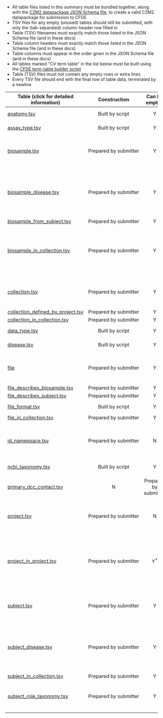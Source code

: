 - All table files listed in this summary must be bundled together, along with the [C2M2 datapackage JSON Schema file](https://osf.io/vzgx9/), to create a valid C2M2 datapackage for submission to CFDE
- TSV files for any empty (unused) tables should still be submitted, with only the (tab-separated) column-header row filled in
- Table (TSV) filenames must exactly match those listed in the JSON Schema file (and in these docs)
- Table column headers must exactly match those listed in the JSON Schema file (and in these docs)
- Table columns must appear in the order given in the JSON Schema file (and in these docs)
- All tables marked "CV term table" in the list below must be built using the [CFDE term-table builder script](https://osf.io/bq6k9/)
- Table (TSV) files must not contain any empty rows or extra lines
- Every TSV file should end with the final row of table data, terminated by a newline

Table (click for detailed information)|Construction|Can be empty?|Notes
-----------|:-----------:|:-------------:|-------------
[anatomy.tsv](./TableInfo:-anatomy.tsv)|Built by script|Y|CV term table
[assay_type.tsv](./TableInfo:-assay_type.tsv)|Built by script|Y|CV term table
[biosample.tsv](./TableInfo:-biosample.tsv)|Prepared&nbsp;by&nbsp;submitter|Y|This table will have as many rows as you have biosamples
[biosample_disease.tsv](./TableInfo:-biosample_disease.tsv)|Prepared by submitter|Y|This table will have one row for each disease associated with each biosample
[biosample_from_subject.tsv](./TableInfo:-biosample_from_subject.tsv)|Prepared by submitter|Y|
[biosample_in_collection.tsv](./TableInfo:-biosample_in_collection.tsv)|Prepared by submitter|Y|This table will have one row for each biosample-collection pair in your project
[collection.tsv](./TableInfo:-collection.tsv)|Prepared by submitter|Y|This table will have as many rows as you have collections
[collection_defined_by_project.tsv](./TableInfo:-collection_defined_by_project.tsv)|Prepared by submitter|Y|
[collection_in_collection.tsv](./TableInfo:-collection_in_collection.tsv)|Prepared by submitter|Y|
[data_type.tsv](./TableInfo:-data_type.tsv)|Built by script|Y|CV term table
[disease.tsv](./TableInfo:-disease.tsv)|Built by script|Y|CV term table
[file](./TableInfo:-file.tsv)|Prepared by submitter|Y|This table will have as many rows as you have files
[file_describes_biosample.tsv](./TableInfo:-file_describes_biosample.tsv)|Prepared by submitter|Y|
[file_describes_subject.tsv](./TableInfo:-file_describes_subject.tsv)|Prepared by submitter|Y|
[file_format.tsv](./TableInfo:-file_format.tsv)|Built by script|Y|CV term table
[file_in_collection.tsv](./TableInfo:-file_in_collection.tsv)|Prepared by submitter|Y|
[id_namespace.tsv](./TableInfo:-id_namespace.tsv)|Prepared by submitter|N|This table will have as many rows as you have identifier namespaces
[ncbi_taxonomy.tsv](./TableInfo:-ncbi_taxonomy.tsv)|Built by script|Y|CV term table
[primary_dcc_contact.tsv](./TableInfo:-primary_dcc_contact.tsv)|N|Prepared by submitter|This table will have exactly one row 
[project.tsv](./TableInfo:-project.tsv)|Prepared by submitter|N|This table will have as many rows as you have projects
[project_in_project.tsv](./TableInfo:-project_in_project.tsv)|Prepared by submitter|Y<sup>*</sup>|<sup>*</sup>If you have more than one project in your [project.tsv](./TableInfo:-project.tsv) table, then you must populate this table
[subject.tsv](./TableInfo:-subject.tsv)|Prepared by submitter|Y|This table will have as many rows as you have subjects
[subject_disease.tsv](./TableInfo:-subject_disease.tsv)|Prepared by submitter|Y|This table will have one row for each disease associated with each subject
[subject_in_collection.tsv](./TableInfo:-subject_in_collection.tsv)|Prepared by submitter|Y|
[subject_role_taxonomy.tsv](./TableInfo:-subject_role_taxonomy.tsv)|Prepared by submitter|Y|This table will have as many rows as you have subjects

